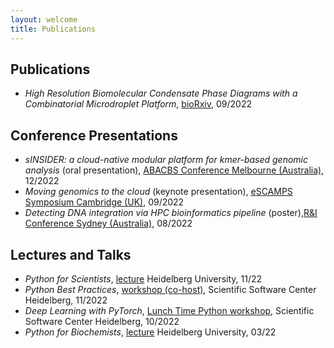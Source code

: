 ```yaml
---
layout: welcome
title: Publications
---
```


## Publications

- *High Resolution Biomolecular Condensate Phase Diagrams with a Combinatorial Microdroplet Platform*, [bioRxiv](https://www.biorxiv.org/content/10.1101/2020.06.04.132308v5), 09/2022
## Conference Presentations

- *sINSIDER: a cloud-native modular platform for kmer-based genomic analysis* (oral presentation), [ABACBS Conference Melbourne (Australia)](https://www.abacbs.org/conference2022), 12/2022
- *Moving genomics to the cloud* (keynote presentation), [eSCAMPS Symposium Cambridge (UK)](https://escamps.org/), 09/2022
- *Detecting DNA integration via HPC bioinformatics pipeline* (poster),[R&I Conference Sydney (Australia)](https://na.eventscloud.com/website/36005/home/), 08/2022
## Lectures and Talks

- *Python for Scientists*, [lecture](https://github.com/kierandidi/python_for_scientists) Heidelberg University, 11/22
- *Python Best Practices*, [workshop (co-host)](https://ssciwr.github.io/Python-best-practices-course/), Scientific Software Center Heidelberg, 11/2022
- *Deep Learning with PyTorch*, [Lunch Time Python workshop](https://ssciwr.github.io/lunch-time-python/#:~:text=Lunch%20Time%20Python%20aims%20at,will%20be%20made%20available%20afterwards.), Scientific Software Center Heidelberg, 10/2022
- *Python for Biochemists*, [lecture](https://github.com/kierandidi/Python_for_Biochemists) Heidelberg University, 03/22
